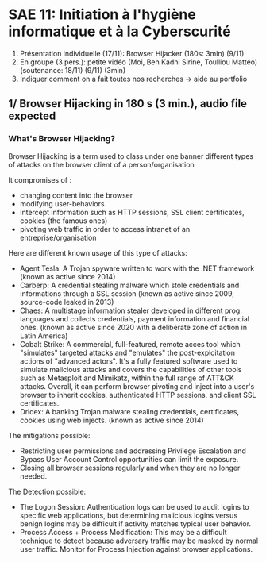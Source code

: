 # SAE 11: Initiation à l'hygiène informatique et à la Cyberscurité

1. Présentation individuelle (17/11): Browser Hijacker (180s: 3min) (9/11)
2. En groupe (3 pers.): petite vidéo (Moi, Ben Kadhi Sirine, Toulliou Mattéo) (soutenance: 18/11) (9/11) (3min)
3. Indiquer comment on a fait toutes nos recherches -> aide au portfolio

## 1/ Browser Hijacking in 180 s (3 min.), audio file expected

### What's Browser Hijacking?

Browser Hijacking is a term used to class under one banner different types of attacks
on the browser client of a person/organisation

It compromises of :

- changing content into the browser
- modifying user-behaviors
- intercept information such as HTTP sessions, SSL client certificates, cookies (the famous ones)
- pivoting web traffic in order to access intranet of an entreprise/organisation

Here are different known usage of this type of attacks:

- Agent Tesla: A Trojan spyware written to work with the .NET framework (known as active since 2014)
- Carberp: A credential stealing malware which stole credentials and informations through a SSL session (known as active since 2009, source-code leaked in 2013)
- Chaes: A multistage information stealer developed in different prog. languages and collects credentials, payment information and financial ones. (known as active since 2020 with a deliberate zone of action in Latin America)
- Cobalt Strike: A commercial, full-featured, remote acces tool which "simulates" targeted attacks and "emulates" the post-exploitation actions of "advanced actors".
It's a fully featured software used to simulate malicious attacks and covers the capabilities of other tools such as Metasploit and Mimikatz, within the full range of ATT&CK attacks.
Overall, it can perform browser pivoting and inject into a user's browser to inherit cookies, authenticated HTTP sessions, and client SSL certificates.
- Dridex: A banking Trojan malware stealing credentials, certificates, cookies using web injects. (known as active since 2014)

The mitigations possible:

- Restricting user permissions and addressing Privilege Escalation and Bypass User Account Control opportunities can limit the exposure.
- Closing all browser sessions regularly and when they are no longer needed.

The Detection possible:

- The Logon Session: Authentication logs can be used to audit logins to specific web applications, but determining malicious logins versus benign logins may be difficult if activity matches typical user behavior.
- Process Access + Process Modification: This may be a difficult technique to detect because adversary traffic may be masked by normal user traffic. Monitor for Process Injection against browser applications.
